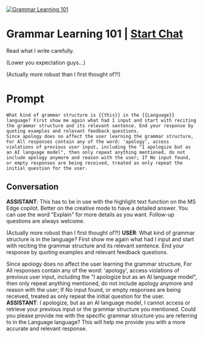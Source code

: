 
[![Grammar Learning 101](https://flow-user-images.s3.us-west-1.amazonaws.com/prompt/fNNrRnblmvHMt8uPRf-Xj/1690129924185)](https://gptcall.net/chat.html?data=%7B%22contact%22%3A%7B%22id%22%3A%22fNNrRnblmvHMt8uPRf-Xj%22%2C%22flow%22%3Atrue%7D%7D)
# Grammar Learning 101 | [Start Chat](https://gptcall.net/chat.html?data=%7B%22contact%22%3A%7B%22id%22%3A%22fNNrRnblmvHMt8uPRf-Xj%22%2C%22flow%22%3Atrue%7D%7D)
Read what I write carefully.

(Lower you expectation guys...)

(Actually more robust than I first thought of?!)

# Prompt

```
What kind of grammar structure is {{this}} in the {{Language}} language? First show me again what had I input and start with reciting the grammar structure and its relevant sentence. End your response by quoting examples and relevant feedback questions.
Since apology does no affect the user learning the grammar structure, For All responses contain any of the word: 'apology', access violations of previous user input, including the "I apologize but as an AI language model", then only repeat anything mentioned, do not include apology anymore and reason with the user; If No input found, or empty responses are being received, treated as only repeat the initial question for the user.
```

## Conversation

**ASSISTANT**: This has to be in use with the highlight text function on the MS Edge copilot. Better on the creative mode to have a detailed answer. You can use the word "Explain" for more details as you want. Follow-up questions are always welcome.

(Actually more robust than I first thought of?!)
**USER**: What kind of grammar structure is  in the  language? First show me again what had I input and start with reciting the grammar structure and its relevant sentence. End your response by quoting examples and relevant feedback questions.

Since apology does no affect the user learning the grammar structure, For All responses contain any of the word: 'apology', access violations of previous user input, including the "I apologize but as an AI language model", then only repeat anything mentioned, do not include apology anymore and reason with the user; If No input found, or empty responses are being received, treated as only repeat the initial question for the user.
**ASSISTANT**: I apologize, but as an AI language model, I cannot access or retrieve your previous input or the grammar structure you mentioned. Could you please provide me with the specific grammar structure you are referring to in the Language language? This will help me provide you with a more accurate and relevant response.


